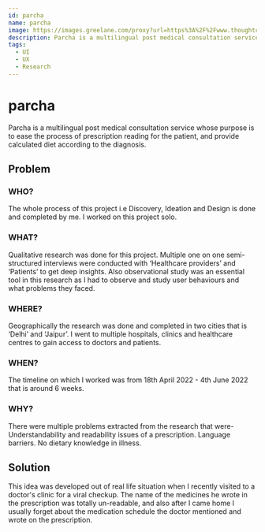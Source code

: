 ```yaml
---
id: parcha
name: parcha
image: https://images.greelane.com/proxy?url=https%3A%2F%2Fwww.thoughtco.com%2Fthmb%2FSOQV0Q-OLy490Lf_RETbguDXj5g%3D%2F2121x1414%2Ffilters%3Afill%28auto%2C1%29%2Fhow-to-start-a-blog-for-free-4687144-1-ab38a1b4fb5d4ed3bb58026b5dd49d54.jpg&width=750
description: Parcha is a multilingual post medical consultation service.
tags: 
  - UI
  - UX
  - Research
---
```


# parcha

Parcha is a multilingual post medical consultation service whose 
purpose is to ease the process of prescription reading 
for the patient, and provide calculated diet according 
to the diagnosis.

## Problem

### WHO?

The whole process of this project i.e Discovery, Ideation and Design is done and completed by me. I worked on this project solo.

### WHAT?

Qualitative research was done for this project. Multiple one on one semi-structured interviews were conducted with ‘Healthcare providers’ and ‘Patients’ to get deep insights. Also observational study was an essential tool in this research as I had to observe and study user behaviours and what problems they faced.

### WHERE?

Geographically the research was done and completed in two cities that is ‘Delhi’ and ‘Jaipur’. I went to multiple hospitals, clinics and healthcare centres to gain access to doctors and patients.

### WHEN?

The timeline on which I worked was from 18th April 2022 - 4th June 2022 that is around 6 weeks.

### WHY?

There were multiple problems extracted from the research that were-
Understandability and readability issues of a prescription.
Language barriers.
No dietary knowledge in illness.

## Solution

This idea was developed out of real life situation when I recently visited to a doctor's clinic for a viral checkup. The name of the medicines he wrote in the prescription was totally un-readable, and also after I came home I usually forget about the medication schedule the doctor mentioned and wrote on the prescription.